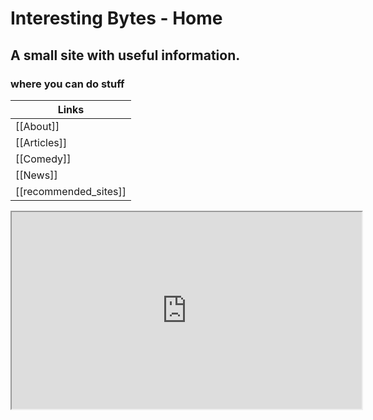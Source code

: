 
# Interesting Bytes - Home

## A small site with useful information.
### where you can do stuff



| Links |
|--|
| [[About]] |
| [[Articles]] |
| [[Comedy]] |
| [[News]] |
| [[recommended_sites]] |


<div class="video-container-16by9"><iframe width="560" height="315" src="https://www.youtube.com/watch?v=YKfNOAP9H4E"> </iframe> </div>






